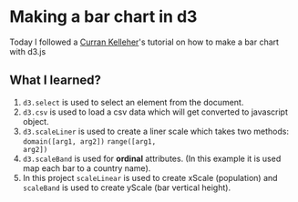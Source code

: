# Making a bar chart in d3

Today I followed a [Curran Kelleher](https://www.youtube.com/user/currankelleher)'s tutorial on how to make a bar chart with d3.js

## What I learned?

1. <code>d3.select</code> is used to select an element from the document.
2. <code>d3.csv</code> is used to load a csv data which will get converted to javascript object.
3. <code>d3.scaleLiner</code> is used to create a liner scale which takes two methods: <code>domain([arg1, arg2])</code> <code>range([arg1, arg2])</code>
4. <code>d3.scaleBand</code> is used for **ordinal** attributes. (In this example it is used map each bar to a country name).
5. In this project <code>scaleLinear</code> is used to create xScale (population) and <code>scaleBand</code> is used to create yScale (bar vertical height).
